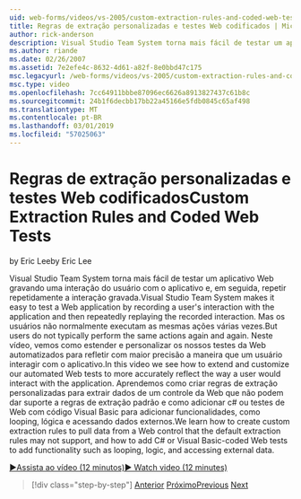 ```yaml
---
uid: web-forms/videos/vs-2005/custom-extraction-rules-and-coded-web-tests
title: Regras de extração personalizadas e testes Web codificados | Microsoft Docs
author: rick-anderson
description: Visual Studio Team System torna mais fácil de testar um aplicativo Web gravando uma interação do usuário com o aplicativo e, em seguida, repetir repetidamente o re...
ms.author: riande
ms.date: 02/26/2007
ms.assetid: 7e2efe4c-8632-4d61-a82f-8e0bbd47c175
msc.legacyurl: /web-forms/videos/vs-2005/custom-extraction-rules-and-coded-web-tests
msc.type: video
ms.openlocfilehash: 7cc64911bbbe87096ec6626a8913827437c61b8c
ms.sourcegitcommit: 24b1f6decbb17bb22a45166e5fdb0845c65af498
ms.translationtype: MT
ms.contentlocale: pt-BR
ms.lasthandoff: 03/01/2019
ms.locfileid: "57025063"
---
```

<a name="custom-extraction-rules-and-coded-web-tests"></a><span data-ttu-id="0af39-103">Regras de extração personalizadas e testes Web codificados</span><span class="sxs-lookup"><span data-stu-id="0af39-103">Custom Extraction Rules and Coded Web Tests</span></span>
====================
<span data-ttu-id="0af39-104">by Eric Lee</span><span class="sxs-lookup"><span data-stu-id="0af39-104">by Eric Lee</span></span>

<span data-ttu-id="0af39-105">Visual Studio Team System torna mais fácil de testar um aplicativo Web gravando uma interação do usuário com o aplicativo e, em seguida, repetir repetidamente a interação gravada.</span><span class="sxs-lookup"><span data-stu-id="0af39-105">Visual Studio Team System makes it easy to test a Web application by recording a user's interaction with the application and then repeatedly replaying the recorded interaction.</span></span> <span data-ttu-id="0af39-106">Mas os usuários não normalmente executam as mesmas ações várias vezes.</span><span class="sxs-lookup"><span data-stu-id="0af39-106">But users do not typically perform the same actions again and again.</span></span> <span data-ttu-id="0af39-107">Neste vídeo, vemos como estender e personalizar os nossos testes da Web automatizados para refletir com maior precisão a maneira que um usuário interagir com o aplicativo.</span><span class="sxs-lookup"><span data-stu-id="0af39-107">In this video we see how to extend and customize our automated Web tests to more accurately reflect the way a user would interact with the application.</span></span> <span data-ttu-id="0af39-108">Aprendemos como criar regras de extração personalizadas para extrair dados de um controle da Web que não podem dar suporte a regras de extração padrão e como adicionar c# ou testes de Web com código Visual Basic para adicionar funcionalidades, como looping, lógica e acessando dados externos.</span><span class="sxs-lookup"><span data-stu-id="0af39-108">We learn how to create custom extraction rules to pull data from a Web control that the default extraction rules may not support, and how to add C# or Visual Basic-coded Web tests to add functionality such as looping, logic, and accessing external data.</span></span>

[<span data-ttu-id="0af39-109">&#9654;Assista ao vídeo (12 minutos)</span><span class="sxs-lookup"><span data-stu-id="0af39-109">&#9654; Watch video (12 minutes)</span></span>](https://channel9.msdn.com/Blogs/ASP-NET-Site-Videos/custom-extraction-rules-and-coded-web-tests)

> [!div class="step-by-step"]
> <span data-ttu-id="0af39-110">[Anterior](code-coverage-of-automated-tests.md)
> [Próximo](the-effects-of-caching.md)</span><span class="sxs-lookup"><span data-stu-id="0af39-110">[Previous](code-coverage-of-automated-tests.md)
[Next](the-effects-of-caching.md)</span></span>
